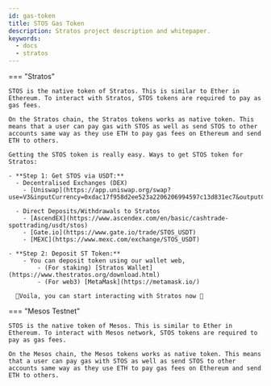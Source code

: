 ```yaml
---
id: gas-token
title: STOS Gas Token
description: Stratos project description and whitepaper.
keywords:
  - docs
  - stratos
---
```



=== "Stratos"

    STOS is the native token of Stratos. This is similar to Ether in Ethereum. To interact with Stratos, STOS tokens are required to pay as gas fees.

    On the Stratos chain, the Stratos tokens works as native token. This means that a user can pay gas with STOS as well as send STOS to other accounts same way as they use ETH to pay gas fees on Ethereum and send ETH to others.

    Getting the STOS token is really easy. Ways to get STOS token for Stratos:

    - **Step 1: Get STOS via USDT:**
      - Decentralised Exchanges (DEX) 
        - [Uniswap](https://app.uniswap.org/swap?use=V3&inputCurrency=0xdac17f958d2ee523a2206206994597c13d831ec7&outputCurrency=0x08c32b0726C5684024ea6e141C50aDe9690bBdcc)

      - Direct Deposits/Withdrawals to Stratos
        - [AscendEX](https://www.ascendex.com/en/basic/cashtrade-spottrading/usdt/stos)
        - [Gate.io](https://www.gate.io/trade/STOS_USDT)
        - [MEXC](https://www.mexc.com/exchange/STOS_USDT)

    - **Step 2: Deposit ST Token:**
        - You can deposit token using our wallet web,
            - (For staking) [Stratos Wallet](https://www.thestratos.org/download.html)
            - (For web3) [MetaMask](https://metamask.io/)

      🎉Voila, you can start interacting with Stratos now 🎉

=== "Mesos Testnet"

    STOS is the native token of Mesos. This is similar to Ether in Ethereum. To interact with Mesos network, STOS tokens are required to pay as gas fees.

    On the Mesos chain, the Mesos tokens works as native token. This means that a user can pay gas with STOS as well as send STOS to other accounts same way as they use ETH to pay gas fees on Ethereum and send ETH to others.
